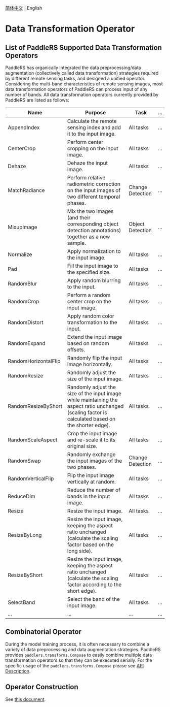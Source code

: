 [简体中文](transforms_cn.md) | English

# Data Transformation Operator

## List of PaddleRS Supported Data Transformation Operators

PaddleRS has organically integrated the data preprocessing/data augmentation (collectively called data transformation) strategies required by different remote sensing tasks, and designed a unified operator. Considering the multi-band characteristics of remote sensing images, most data transformation operators of PaddleRS can process input of any number of bands. All data transformation operators currently provided by PaddleRS are listed as follows:

| Name | Purpose                                                     | Task     | ... |
| -------------------- | ------------------------------------------------- | -------- | ---- |
| AppendIndex          | Calculate the remote sensing index and add it to the input image. | All tasks  | ... |  
| CenterCrop           | Perform center cropping on the input image. | All tasks | ... |
| Dehaze               | Dehaze the input image. | All tasks | ... |
| MatchRadiance        | Perform relative radiometric correction on the input images of two different temporal phases. | Change Detection | ... |
| MixupImage           | Mix the two images (and their corresponding object detection annotations) together as a new sample. | Object Detection | ... |
| Normalize            | Apply normalization to the input image. | All tasks | ... |
| Pad                  | Fill the input image to the specified size. | All tasks | ... |
| RandomBlur           | Apply random blurring to the input. | All tasks | ... |
| RandomCrop           | Perform a random center crop on the input image. | All tasks | ... |
| RandomDistort        | Apply random color transformation to the input. | All tasks | ... |
| RandomExpand         | Extend the input image based on random offsets. | All tasks | ... |
| RandomHorizontalFlip | Randomly flip the input image horizontally. | All tasks | ... |
| RandomResize         | Randomly adjust the size of the input image. | All tasks | ... |
| RandomResizeByShort  | Randomly adjust the size of the input image while maintaining the aspect ratio unchanged (scaling factor is calculated based on the shorter edge). | All tasks | ... |
| RandomScaleAspect    | Crop the input image and re-scale it to its original size. | All tasks | ... |
| RandomSwap           | Randomly exchange the input images of the two phases. | Change Detection | ... |
| RandomVerticalFlip   | Flip the input image vertically at random. | All tasks | ... |
| ReduceDim            | Reduce the number of bands in the input image. | All tasks | ... |
| Resize               | Resize the input image. | All tasks | ... |
| ResizeByLong         | Resize the input image, keeping the aspect ratio unchanged (calculate the scaling factor based on the long side). | All tasks | ... |
| ResizeByShort        | Resize the input image, keeping the aspect ratio unchanged (calculate the scaling factor according to the short edge). | All tasks | ... |
| SelectBand           | Select the band of the input image. | All tasks | ... |
| ...                  | ... | ... | ... |

## Combinatorial Operator

During the model training process, it is often necessary to combine a variety of data preprocessing and data augmentation strategies. PaddleRS provides `paddlers.transforms.Compose` to easily combine multiple data transformation operators so that they can be executed serially. For the specific usage of the `paddlers.transforms.Compose` please see [API Description](../apis/data_en.md).

## Operator Construction

See [this document](transforms_cons_params_en.md).
